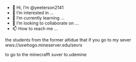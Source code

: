- 👋 Hi, I’m @yeeterson2141
- 👀 I’m interested in ...
- 🌱 I’m currently learning ...
- 💞️ I’m looking to collaborate on ...
- 📫 How to reach me ...

<!---
yeeterson2141/yeeterson2141 is a ✨ special ✨ repository because its `README.md` (this file) appears on your GitHub profile.
You can click the Preview link to take a look at your changes.
---> the students from the former altidue that if you go to my sever wws://sswhogo.mineserver.edu/sevrs
to go to the minecrafft suver to.udemine
